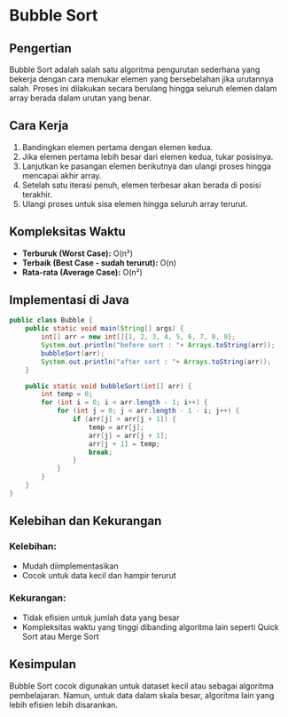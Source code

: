 # Bubble Sort

## Pengertian
Bubble Sort adalah salah satu algoritma pengurutan sederhana yang bekerja dengan cara menukar elemen yang bersebelahan jika urutannya salah. Proses ini dilakukan secara berulang hingga seluruh elemen dalam array berada dalam urutan yang benar.

## Cara Kerja
1. Bandingkan elemen pertama dengan elemen kedua.
2. Jika elemen pertama lebih besar dari elemen kedua, tukar posisinya.
3. Lanjutkan ke pasangan elemen berikutnya dan ulangi proses hingga mencapai akhir array.
4. Setelah satu iterasi penuh, elemen terbesar akan berada di posisi terakhir.
5. Ulangi proses untuk sisa elemen hingga seluruh array terurut.

## Kompleksitas Waktu
- **Terburuk (Worst Case):** O(n²)
- **Terbaik (Best Case - sudah terurut):** O(n)
- **Rata-rata (Average Case):** O(n²)

## Implementasi di Java
```java
public class Bubble {
    public static void main(String[] args) {
        int[] arr = new int[]{1, 2, 3, 4, 5, 6, 7, 8, 9};
        System.out.println("before sort : "+ Arrays.toString(arr));
        bubbleSort(arr);
        System.out.println("after sort : "+ Arrays.toString(arr));
    }

    public static void bubbleSort(int[] arr) {
        int temp = 0;
        for (int i = 0; i < arr.length - 1; i++) {
            for (int j = 0; j < arr.length - 1 - i; j++) {
                if (arr[j] > arr[j + 1]) {
                    temp = arr[j];
                    arr[j] = arr[j + 1];
                    arr[j + 1] = temp;
                    break;
                }
            }
        }
    }
}
```

## Kelebihan dan Kekurangan
### Kelebihan:
- Mudah diimplementasikan
- Cocok untuk data kecil dan hampir terurut

### Kekurangan:
- Tidak efisien untuk jumlah data yang besar
- Kompleksitas waktu yang tinggi dibanding algoritma lain seperti Quick Sort atau Merge Sort

## Kesimpulan
Bubble Sort cocok digunakan untuk dataset kecil atau sebagai algoritma pembelajaran. Namun, untuk data dalam skala besar, algoritma lain yang lebih efisien lebih disarankan.
